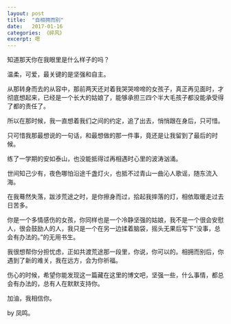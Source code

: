 ```yaml
---
layout: post
title:  "自相拥而别"
date:   2017-01-16
categories: 《碎风》
excerpt: 嗯
---
```


知道那天你在我眼里是什么样子的吗？

温柔，可爱，最关键的是坚强和自主。

从那转身而去的从容中，那前两天还对着我哭哭啼啼的女孩子，真正再见面时，才彻底想起来，已经是一个长大的姑娘了，能够承担三四个半大毛孩子都没能承受得了都的责任了。

所以在那时候，我一直想着我们之间的约定，追了出去，悄悄跟在身后，只可惜。

只可惜我那最想说的一句话，和最想做的那一件事，竟还是让我留到了最后的时候。

练了一学期的安如泰山，也没能抵得过再相遇时心里的波涛汹涌。

世间知己少有，夜色哪怕沿途千盏灯火，也抵不过青山一曲沁人歌谣，随东流入海。

在我蓦然失落，跋涉荒途之时，是你擦身而过，拾起我摔落的灯，相依取暖走过去日苦多。

你是一个多情感伤的女孩，你同样也是一个冷静坚强的姑娘，我不是一个很会安慰人，很会鼓励人的人，我只是一个在另一边揉着脑袋，摇头无果后写下“没事，总会有办法的。”的无用书生。

我很想帮你分担忧虑，正如共渡荒途那一段里，你说，你可以的。相拥而别后，你遇到了新的难关，我在远方，会为你祈福。

伤心的时候，希望你能发现这一篇藏在这里的博文吧，坚强一些，什么事情，都总会有办法的，总有人在默默支持你。

加油，我相信你。

by 凤鸣。 

